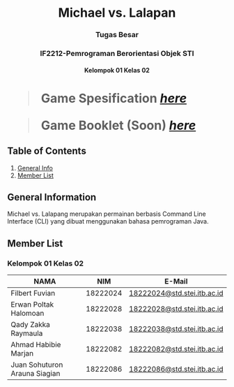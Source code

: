 <h1 align="center"> Michael vs. Lalapan 
  <h3 align="center">Tugas Besar
  <h3 align="center">IF2212-Pemrograman Berorientasi Objek STI
    <h4 align="center"> Kelompok 01 Kelas 02 <h4> <h3><h1>


> Game Spesification [_here_](https://docs.google.com/document/d/19BsdEXRQh0wSgIis_oG5bRA8q5vD2_yU0hlC-VuJ-UI/edit)

> Game Booklet (Soon) [_here_]()

## Table of Contents
1. [General Info](#general-information)
2. [Member List](#member-list)

## General Information
Michael vs. Lalapang merupakan permainan berbasis Command Line Interface (CLI)  yang dibuat menggunakan bahasa pemrograman Java.

<a name="member-list"></a>

## Member List
### Kelompok 01 Kelas 02

| NAMA                          | NIM      | E-Mail                      |
| ----------------------------- | -------- | --------------------------- |
| Filbert Fuvian                | 18222024 | 18222024@std.stei.itb.ac.id |
| Erwan Poltak Halomoan         | 18222028 | 18222028@std.stei.itb.ac.id |
| Qady Zakka Raymaula           | 18222038 | 18222038@std.stei.itb.ac.id |
| Ahmad Habibie Marjan          | 18222082 | 18222082@std.stei.itb.ac.id |
| Juan Sohuturon Arauna Siagian | 18222086 | 18222086@std.stei.itb.ac.id |

<a name="features"></a>
